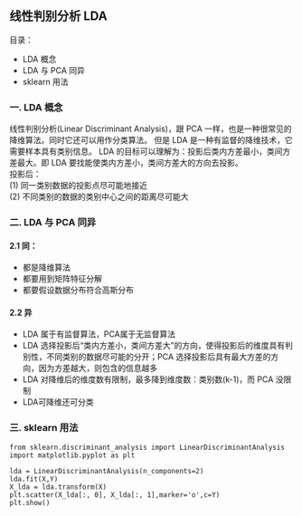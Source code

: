 ## 线性判别分析 LDA

目录：  
- LDA 概念
- LDA 与 PCA 同异
- sklearn 用法

### 一. LDA 概念
线性判别分析(Linear Discriminant Analysis)，跟 PCA 一样，也是一种很常见的降维算法。同时它还可以用作分类算法。
但是 LDA 是一种有监督的降维技术，它需要样本具有类别信息。
LDA 的目标可以理解为：投影后类内方差最小，类间方差最大。即 LDA 要找能使类内方差小，类间方差大的方向去投影。  
投影后：  
(1) 同一类别数据的投影点尽可能地接近  
(2) 不同类别的数据的类别中心之间的距离尽可能大

### 二. LDA 与 PCA 同异
#### 2.1 同：　　　　
- 都是降维算法　  　　　
- 都要用到矩阵特征分解　  　　　
- 都要假设数据分布符合高斯分布　  　　
　
#### 2.2 异  
- LDA 属于有监督算法，PCA属于无监督算法　　　
- LDA 选择投影后“类内方差小，类间方差大”的方向，使得投影后的维度具有判别性，不同类别的数据尽可能的分开；PCA 选择投影后具有最大方差的方向，因为方差越大，则包含的信息越多
- LDA 对降维后的维度数有限制，最多降到维度数：类别数(k-1)，而 PCA 没限制
- LDA可降维还可分类


### 三. sklearn 用法
```
from sklearn.discriminant_analysis import LinearDiscriminantAnalysis
import matplotlib.pyplot as plt

lda = LinearDiscriminantAnalysis(n_components=2)
lda.fit(X,Y)
X_lda = lda.transform(X)
plt.scatter(X_lda[:, 0], X_lda[:, 1],marker='o',c=Y)
plt.show()
```
